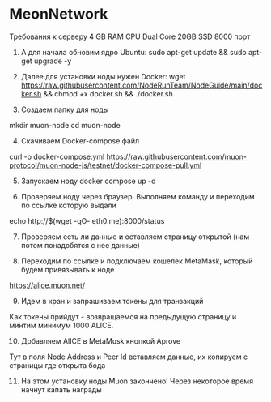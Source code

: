 # MeonNetwork
Требования к серверу
4 GB RAM
CPU Dual Core
20GB SSD
8000 порт


1. А для начала обновим ядро Ubuntu:
sudo apt-get update && sudo apt-get upgrade -y

2. Далее для установки ноды нужен Docker:
wget https://raw.githubusercontent.com/NodeRunTeam/NodeGuide/main/docker.sh && chmod +x docker.sh && ./docker.sh

3. Создаем папку для ноды

mkdir muon-node
cd muon-node

4. Скачиваем Docker-compose файл

curl -o docker-compose.yml https://raw.githubusercontent.com/muon-protocol/muon-node-js/testnet/docker-compose-pull.yml

5. Запускаем ноду
docker compose up -d

6. Проверяем ноду через браузер. 
Выполняем команду и переходим по ссылке которую выдали

echo http://$(wget -qO- eth0.me):8000/status

7. Проверяем есть ли данные и оставляем страницу открытой (нам потом понадобятся с нее данные)

8. Переходим по ссылке и подключаем кошелек MetaMask, который будем привязывать к ноде

https://alice.muon.net/

9. Идем в кран и запрашиваем токены для транзакций 

Как токены прийдут - возвращаемся на предыдущую страницу и минтим минимум 1000 ALICE.

10. Добавляем AlICE в MetaMusk кнопкой Aprove

Тут в поля Node Address и Peer Id вставляем данные, их копируем с страницы где открыта бода

11. На этом установку ноды Muon закончено! Через некоторое время начнут капать награды

